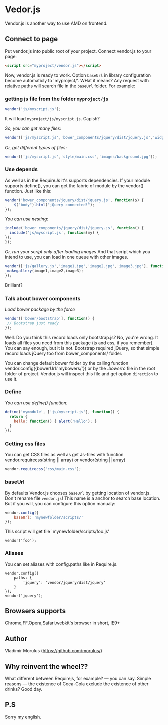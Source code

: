 Vedor.js
======

Vendor.js is another way to use AMD on frontend.

## Connect to page
Put vendor.js into public root of your project. Connect vendor.js to your page:
```html
<script src="myproject/vendor.js"></script>
```
Now, vendor.js is ready to work. Option `baseUrl` in library configuration become automaticly to 'myproject/'. WHat it means? Any request with relative paths will search file in the `baseUrl` folder. For example:

### getting js file from the folder `myproject/js`
```javascript
vendor('js/myscript.js');
```
It will load `myproject/js/myscript.js`. Capish?

_So, you can get many files:_
```javascript
vendor(['js/myscript.js','bower_components/jquery/dist/jquery.js','widgets/callback/callback.js']);
```
_Or, get different types of files:_
```javascript
vendor(['js/myscript.js','style/main.css','images/background.jpg']);
```

### Use depends
As well as in the RequireJs it's supports dependencies. If your module supports define(), you can get the fabric of module by the vendor() function. Just like this:
```javascript
vendor('bower_components/jquery/dist/jquery.js', function($) {
    $("body").html("jQuery connected!");
});
```

_You can use nesting:_
```javascript
include('bower_components/jquery/dist/jquery.js', function() {
  include('js/myscript.js', function(my) {
});
});
```

_Or, run your script only after loading images_
And that script which you intend to use, you can load in one queue with other images.
```javascript
vendor(['js/gallery.js','image1.jpg','image2.jpg','image3.jpg'], function(makegallery, image1,image2,image3) {
 makegallery(image1,image2,image3);
});
```
Brilliant?

### Talk about bower components
_Load bower package by the force_
```javascript
vendor(['bower/bootstrap'], function() {
 // Bootstrap just ready
});
```
Well. Do you think this record loads only bootstrap.js? No, you're wrong. It loads all files you need from this package (js and css, if you remember). You can say enough, but it is not. Bootstrap required jQuery, so that simple record loads jQuery too from bower_components/ folder.

You can change default bower folder by the calling function vendor.config({bowerUrl:'mybowers/'}) or by the _.bowerrc_ file in the root folder of project. Vendor.js will inspect this file and get option `direction` to use it.

### Define
_You can use define() function:_
```javascript
define('mymodule', ['js/myscript.js'], function() {
  return {
    hello: function() { alert('Hello'); }
  }
});
```

### Getting css files
You can get CSS files as well as get Js-files with function vendor.requirecss(string || array) or vendor(string || array)
```javascript
vendor.requirecss("css/main.css");
```

### baseUrl
By defaults Vendor.js chooses `baseUrl` by getting location of vendor.js. Don't rename file `vendor.js`! This name is a anchor to search base location. But if you will, you can configure this option manualy:
```javascript
vendor.config({
    baseUrl: 'mynewfolder/scripts/'
});
```
This script will get file `mynewfolder/scripts/foo.js'
```
vendor('foo');
```

### Aliases
You can set aliases with config.paths like in Require.js.
```
vendor.config({
    paths: {
        'jquery': 'vendor/jquery/dist/jquery'
    }
});
vendor('jquery');
```

## Browsers supports
Chrome,FF,Opera,Safari,webkit's browser in short, IE9+

## Author
Vladimir Morulus (https://github.com/morulus/)

## Why reinvent the wheel??
What different between Requirejs, for example? — you can say. Simple reasons — the existence of Coca-Cola exclude the existence of other drinks? Good day.

## P.S
Sorry my english.